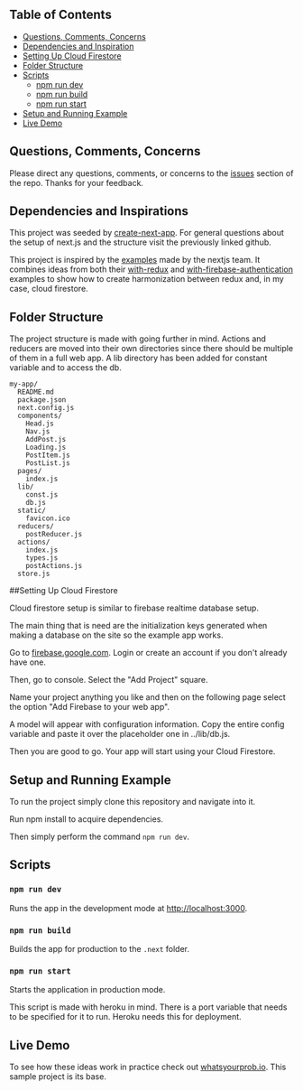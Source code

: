 ## Table of Contents

- [Questions, Comments, Concerns](#questions-feedback)
- [Dependencies and Inspiration](#dependencies-and-inspiration)
- [Setting Up Cloud Firestore](#setting-up-cloud-firestore)
- [Folder Structure](#folder-structure)
- [Scripts](#scripts)
  - [npm run dev](#npm-run-dev)
  - [npm run build](#npm-run-build)
  - [npm run start](#npm-run-start)
- [Setup and Running Example](#running-example)
- [Live Demo](#live-demo)

## Questions, Comments, Concerns

Please direct any questions, comments, or concerns to the [issues](https://github.com/NickDelfino/nextjs-with-redux-and-cloud-firestore/issues) section of the repo. Thanks for your feedback.

## Dependencies and Inspirations

This project was seeded by [create-next-app](https://github.com/segmentio/create-next-app). For general questions about the setup of next.js and the structure visit the previously linked github.

This project is inspired by the [examples](https://github.com/zeit/next.js/tree/master/examples) made by the nextjs team. 
It combines ideas from both their [with-redux](https://github.com/zeit/next.js/tree/master/examples/with-redux) 
and [with-firebase-authentication](https://github.com/zeit/next.js/tree/master/examples/with-firebase-authentication) examples
to show how to create harmonization between redux and, in my case, cloud firestore. 

## Folder Structure

The project structure is made with going further in mind. Actions and reducers are moved
into their own directories since there should be multiple of them in a full web app. A lib
directory has been added for constant variable and to access the db.
 

```
my-app/
  README.md
  package.json
  next.config.js
  components/
    Head.js
    Nav.js
    AddPost.js
    Loading.js
    PostItem.js
    PostList.js
  pages/
    index.js
  lib/
    const.js
    db.js
  static/
    favicon.ico
  reducers/
    postReducer.js
  actions/
    index.js
    types.js
    postActions.js
  store.js
```

##Setting Up Cloud Firestore

Cloud firestore setup is similar to firebase realtime database setup. 

The main thing that is need are the initialization keys generated when making a database
on the site so the example app works. 

Go to [firebase.google.com](https://firebase.google.com/). Login or create an account if
you don't already have one. 

Then, go to console. Select the "Add Project" square. 

Name your project anything you like and then on the following page select the option
"Add Firebase to your web app". 

A model will appear with configuration information. Copy the entire config variable and 
paste it over the placeholder one in ../lib/db.js. 

Then you are good to go. Your app will start using your Cloud Firestore.

## Setup and Running Example

To run the project simply clone this repository and navigate into it. 

Run npm install to acquire dependencies. 

Then simply perform the command `npm run dev`.

## Scripts

### `npm run dev`

Runs the app in the development mode at [http://localhost:3000](http://localhost:3000).

### `npm run build`

Builds the app for production to the `.next` folder.<br>

### `npm run start`

Starts the application in production mode. 

This script is made with heroku in mind. There is a port variable that needs to be
specified for it to run. Heroku needs this for deployment.


## Live Demo

To see how these ideas work in practice check out [whatsyourprob.io](http://whatsyourprob.io). 
This sample project is its base.  

